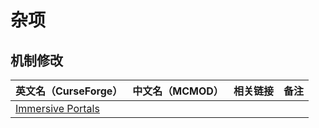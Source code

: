 # 杂项

## 机制修改

| 英文名（CurseForge）                                                                    | 中文名（MCMOD）                                           | 相关链接 | 备注       |
| --------------------------------------------------------------------------------------- | --------------------------------------------------------- | -------- | ---------- |
| [Immersive Portals](https://www.curseforge.com/minecraft/mc-mods/immersive-portals-mod) |                                                           |          |            |
